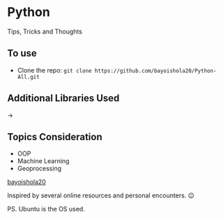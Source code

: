 # Python

Tips, Tricks and Thoughts

## To use

* Clone the repo: `git clone https://github.com/bayoishola20/Python-All.git`

## Additional Libraries Used

&rightarrow;


## Topics Consideration

* OOP
* Machine Learning
* Geoprocessing

[bayoishola20](bayoishola20.github.io)

Inspired by several online resources and personal encounters. :wink:

PS. Ubuntu is the OS used.